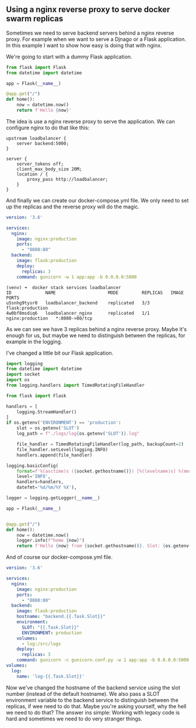 ## Using a nginx reverse proxy to serve docker swarm replicas

Sometimes we need to serve backend servers behind a nginx reverse proxy. For example when we want to serve a Djnago or a Flask application. In this example I want to show how easy is doing that with nginx.

We're going to start with a dummy Flask application.

```python
from flask import Flask
from datetime import datetime

app = Flask(__name__)

@app.get("/")
def home():
    now = datetime.now()
    return f'Hello {now}'
```

The idea is use a nginx reverse proxy to serve the application. We can configure nginx to do that like this:

```nginx configuration
upstream loadbalancer {
    server backend:5000;
}

server {
    server_tokens off;
    client_max_body_size 20M;
    location / {
        proxy_pass http://loadbalancer;
    }
}
```

And finally we can create our docker-compose.yml file. We only need to set up the replicas and the reverse proxy will do the magic.

```yaml
version: '3.6'

services:
  nginx:
    image: nginx:production
    ports:
      - "8080:80"
  backend:
    image: flask:production
    deploy:
      replicas: 3
    command: gunicorn -w 1 app:app -b 0.0.0.0:5000
```

```commandline
(venv) ➜  docker stack services loadbalancer
ID             NAME                    MODE         REPLICAS   IMAGE              PORTS
u5snhg9tysr0   loadbalancer_backend    replicated   3/3        flask:production
4w0bf8msdiq6   loadbalancer_nginx      replicated   1/1        nginx:production   *:8080->80/tcp 
```

As we can see we have 3 replicas behind a nginx reverse proxy. Maybe it's enough for us, but maybe we need to distinguish between the replicas, for example in the logging.

I've changed a little bit our Flask application.

```python
import logging
from datetime import datetime
import socket
import os
from logging.handlers import TimedRotatingFileHandler

from flask import Flask

handlers = [
    logging.StreamHandler()
]
if os.getenv('ENVIRONMENT') == 'production':
    slot = os.getenv('SLOT')
    log_path = f"./logs/log{os.getenv('SLOT')}.log"

    file_handler = TimedRotatingFileHandler(log_path, backupCount=2)
    file_handler.setLevel(logging.INFO)
    handlers.append(file_handler)

logging.basicConfig(
    format=f'%(asctime)s ({socket.gethostname()}) [%(levelname)s] %(message)s',
    level='INFO',
    handlers=handlers,
    datefmt='%d/%m/%Y %X'),

logger = logging.getLogger(__name__)

app = Flask(__name__)


@app.get("/")
def home():
    now = datetime.now()
    logger.info(f"home {now}")
    return f'Hello {now} from {socket.gethostname()}. Slot: {os.getenv("SLOT")}'
```

And of course our docker-compose.yml file.

```yaml
version: '3.6'

services:
  nginx:
    image: nginx:production
    ports:
      - "8080:80"
  backend:
    image: flask:production
    hostname: "backend.{{.Task.Slot}}"
    environment:
      SLOT: "{{.Task.Slot}}"
      ENVIRONMENT: production
    volumes:
      - log:/src/logs
    deploy:
      replicas: 3
    command: gunicorn -c gunicorn.conf.py -w 1 app:app -b 0.0.0.0:5000
volumes:
  log:
    name: 'log-{{.Task.Slot}}'
```

Now we've changed the hostname of the backend service using the slot number (instead of the default hostname). We also pass a SLOT environment variable to the backend service to distinguish between the replicas, if wee need to do that. Maybe you're asking yourself, why the hell we need to do that? The answer ins simple: Working with legacy code is hard and sometimes we need to do very stranger things.
